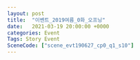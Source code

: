 ```yaml
---
layout: post
title:  "이벤트_2019여름_0화_오프닝"
date:   2021-03-19 20:00:00 +0000
categories: Event
Tags: Story Event
SceneCode: ["scene_evt190627_cp0_q1_s10"]
---
```

